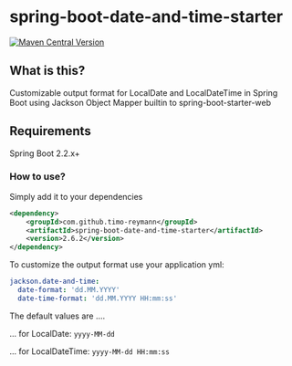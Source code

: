 spring-boot-date-and-time-starter
===
[![Maven Central Version](https://maven-badges.herokuapp.com/maven-central/com.github.timo-reymann/spring-boot-date-and-time-starter/badge.svg)](https://search.maven.org/search?q=g:com.github.timo-reymann%20AND%20a:spring-boot-date-and-time-starter&core=gav)

## What is this?
Customizable output format for LocalDate and LocalDateTime in Spring Boot using Jackson Object Mapper builtin to spring-boot-starter-web

## Requirements
Spring Boot 2.2.x+ 

### How to use?
Simply add it to your dependencies
```xml
<dependency>
    <groupId>com.github.timo-reymann</groupId>
    <artifactId>spring-boot-date-and-time-starter</artifactId>
    <version>2.6.2</version>
</dependency>
```

To customize the output format use your application yml:

```yaml
jackson.date-and-time:
  date-format: 'dd.MM.YYYY'
  date-time-format: 'dd.MM.YYYY HH:mm:ss'
```

The default values are ....

... for LocalDate: `yyyy-MM-dd`

... for LocalDateTime: `yyyy-MM-dd HH:mm:ss`
